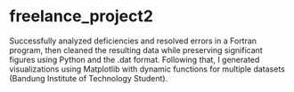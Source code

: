 # freelance_project2
Successfully analyzed deficiencies and resolved errors in a Fortran program, then cleaned the resulting data while preserving significant figures using Python and the .dat format. Following that, I generated visualizations using Matplotlib with dynamic functions for multiple datasets (Bandung Institute of Technology Student).

